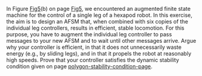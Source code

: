 

In Figure <a class="insideExerciseFigRef" href="#">Fig5</a>(b) on
page <a class="pageRef" title="" href="#">Fig5</a>, we encountered an augmented finite state machine for
the control of a single leg of a hexapod robot. In this exercise, the
aim is to design an AFSM that, when combined with six copies of the
individual leg controllers, results in efficient, stable locomotion. For
this purpose, you have to augment the individual leg controller to pass
messages to your new AFSM and to wait until other messages arrive. Argue
why your controller is efficient, in that it does not unnecessarily
waste energy (e.g., by sliding legs), and in that it propels the robot
at reasonably high speeds. Prove that your controller satisfies the
dynamic stability condition given on page <a class="pageRef" title="" href="#">polygon-stability-condition-page</a>.
